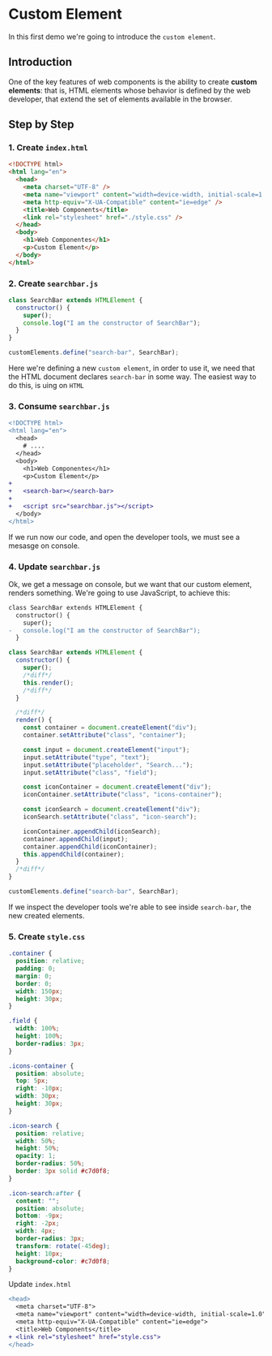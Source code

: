 # Custom Element

In this first demo we're going to introduce the `custom element`.

## Introduction

One of the key features of web components is the ability to create **custom elements**: that is, HTML elements whose behavior is defined by the web developer, that extend the set of elements available in the browser.

## Step by Step

### 1. Create `index.html`

```html
<!DOCTYPE html>
<html lang="en">
  <head>
    <meta charset="UTF-8" />
    <meta name="viewport" content="width=device-width, initial-scale=1.0" />
    <meta http-equiv="X-UA-Compatible" content="ie=edge" />
    <title>Web Components</title>
    <link rel="stylesheet" href="./style.css" />
  </head>
  <body>
    <h1>Web Componentes</h1>
    <p>Custom Element</p>
  </body>
</html>
```

### 2. Create `searchbar.js`

```js
class SearchBar extends HTMLElement {
  constructor() {
    super();
    console.log("I am the constructor of SearchBar");
  }
}

customElements.define("search-bar", SearchBar);
```

Here we're defining a new `custom element`, in order to use it, we need that the HTML document declares `search-bar` in some way. The easiest way to do this, is uing on `HTML`

### 3. Consume `searchbar.js`

```diff
<!DOCTYPE html>
<html lang="en">
  <head>
    # ....
  </head>
  <body>
    <h1>Web Componentes</h1>
    <p>Custom Element</p>
+
+   <search-bar></search-bar>
+
+   <script src="searchbar.js"></script>
  </body>
</html>
```

If we run now our code, and open the developer tools, we must see a mesasge on console.

### 4. Update `searchbar.js`

Ok, we get a message on console, but we want that our custom element, renders something. We're going to use JavaScript, to achieve this:

```diff
class SearchBar extends HTMLElement {
  constructor() {
    super();
-   console.log("I am the constructor of SearchBar");
  }
```

```js
class SearchBar extends HTMLElement {
  constructor() {
    super();
    /*diff*/
    this.render();
    /*diff*/
  }

  /*diff*/
  render() {
    const container = document.createElement("div");
    container.setAttribute("class", "container");

    const input = document.createElement("input");
    input.setAttribute("type", "text");
    input.setAttribute("placeholder", "Search...");
    input.setAttribute("class", "field");

    const iconContainer = document.createElement("div");
    iconContainer.setAttribute("class", "icons-container");

    const iconSearch = document.createElement("div");
    iconSearch.setAttribute("class", "icon-search");

    iconContainer.appendChild(iconSearch);
    container.appendChild(input);
    container.appendChild(iconContainer);
    this.appendChild(container);
  }
  /*diff*/
}

customElements.define("search-bar", SearchBar);
```

If we inspect the developer tools we're able to see inside `search-bar`, the new created elements.

### 5. Create `style.css`

```css
.container {
  position: relative;
  padding: 0;
  margin: 0;
  border: 0;
  width: 150px;
  height: 30px;
}

.field {
  width: 100%;
  height: 100%;
  border-radius: 3px;
}

.icons-container {
  position: absolute;
  top: 5px;
  right: -10px;
  width: 30px;
  height: 30px;
}

.icon-search {
  position: relative;
  width: 50%;
  height: 50%;
  opacity: 1;
  border-radius: 50%;
  border: 3px solid #c7d0f8;
}

.icon-search:after {
  content: "";
  position: absolute;
  bottom: -9px;
  right: -2px;
  width: 4px;
  border-radius: 3px;
  transform: rotate(-45deg);
  height: 10px;
  background-color: #c7d0f8;
}
```

Update `index.html`

```diff
<head>
  <meta charset="UTF-8">
  <meta name="viewport" content="width=device-width, initial-scale=1.0">
  <meta http-equiv="X-UA-Compatible" content="ie=edge">
  <title>Web Components</title>
+ <link rel="stylesheet" href="style.css">
</head>
```